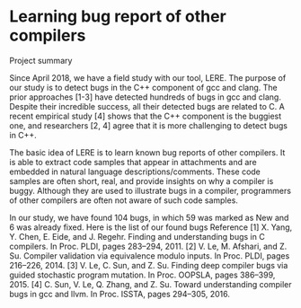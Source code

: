 # Learning bug report of other compilers

Project summary 

Since April 2018, we have a field study with our tool, LERE. The purpose of our study is to detect bugs in the C++ component of gcc and clang. The prior approaches [1-3] have detected hundreds of bugs in gcc and clang. Despite their incredible success, all their detected bugs are related to C. A recent empirical study [4] shows that the C++ component is the buggiest one, and researchers [2, 4] agree that it is more challenging to detect bugs in C++.

The basic idea of LERE is to learn known bug reports of other compilers. It is able to extract code samples that appear in attachments and are embedded in natural language descriptions/comments. These code samples are often short, real, and provide insights on why a compiler is buggy. Although they are used to illustrate bugs in a compiler, programmers of other compilers are often not aware of such code samples. 

In our study, we have found 104 bugs, in which 59 was marked as New and 6 was already fixed. Here is the list of our found bugs
Reference
[1] X. Yang, Y. Chen, E. Eide, and J. Regehr. Finding and understanding bugs in C compilers. In Proc. PLDI, pages 283–294, 2011.
[2] V. Le, M. Afshari, and Z. Su. Compiler validation via equivalence modulo inputs. In Proc. PLDI, pages 216–226, 2014.
[3] V. Le, C. Sun, and Z. Su. Finding deep compiler bugs via guided stochastic program mutation. In Proc. OOPSLA, pages 386–399, 2015.
[4] C. Sun, V. Le, Q. Zhang, and Z. Su. Toward understanding compiler bugs in gcc and llvm. In Proc. ISSTA, pages 294–305, 2016.
